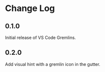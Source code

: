 # Change Log

## 0.1.0

Initial release of VS Code Gremlins.

## 0.2.0

Add visual hint with a gremlin icon in the gutter.
